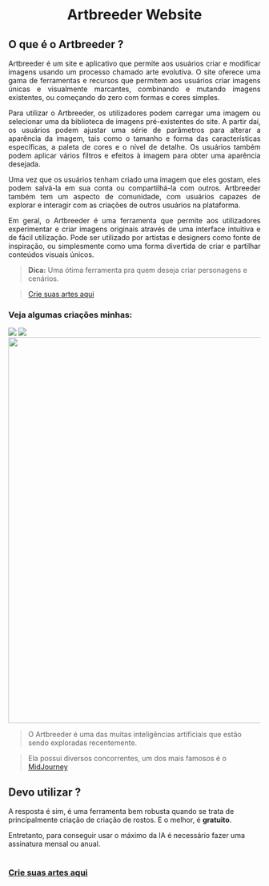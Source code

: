 # <center>Artbreeder Website
## O que é o Artbreeder ?

<p align="justify"> Artbreeder é um site e aplicativo que permite aos usuários criar e modificar imagens usando um processo chamado arte evolutiva. O site oferece uma gama de ferramentas e recursos que permitem aos usuários criar imagens únicas e visualmente marcantes, combinando e mutando imagens existentes, ou começando do zero com formas e cores simples.

<p align="justify">Para utilizar o Artbreeder, os utilizadores podem carregar uma imagem ou selecionar uma da biblioteca de imagens pré-existentes do site. A partir daí, os usuários podem ajustar uma série de parâmetros para alterar a aparência da imagem, tais como o tamanho e forma das características específicas, a paleta de cores e o nível de detalhe. Os usuários também podem aplicar vários filtros e efeitos à imagem para obter uma aparência desejada.

<p align="justify">Uma vez que os usuários tenham criado uma imagem que eles gostam, eles podem salvá-la em sua conta ou compartilhá-la com outros. Artbreeder também tem um aspecto de comunidade, com usuários capazes de explorar e interagir com as criações de outros usuários na plataforma.

<p align="justify">Em geral, o Artbreeder é uma ferramenta que permite aos utilizadores experimentar e criar imagens originais através de uma interface intuitiva e de fácil utilização. Pode ser utilizado por artistas e designers como fonte de inspiração, ou simplesmente como uma forma divertida de criar e partilhar conteúdos visuais únicos.

> **Dica:** Uma ótima ferramenta pra quem deseja criar personagens e cenários.

> [Crie suas artes aqui](https://www.artbreeder.com/)

### Veja algumas criações minhas:

![](https://artbreeder.b-cdn.net/imgs/23e9831833d130ee59bec72b4333.jpeg?width=512)
![](https://artbreeder.b-cdn.net/imgs/ac99e8157f01d0e4da1906116452.jpeg?width=512)
<img src="https://artbreeder.b-cdn.net/imgs/8ee1f9766bfa071e36d357312238.jpeg?width=512" alt="" style="800px; width:771px;"/>

> O Artbreeder é uma das muitas inteligências artificiais que estão sendo exploradas recentemente.

> Ela possui diversos concorrentes, um dos mais famosos é o [MidJourney](https://www.midjourney.com/home/?callbackUrl=%2Fapp%2F)

## Devo utilizar ?

A resposta é sim, é uma ferramenta bem robusta quando se trata de principalmente criação de criação de rostos. E o melhor, é **gratuito**.

Entretanto, para conseguir usar o máximo da IA é necessário fazer uma assinatura mensal ou anual.
#
### [Crie suas artes aqui](https://www.artbreeder.com/)


